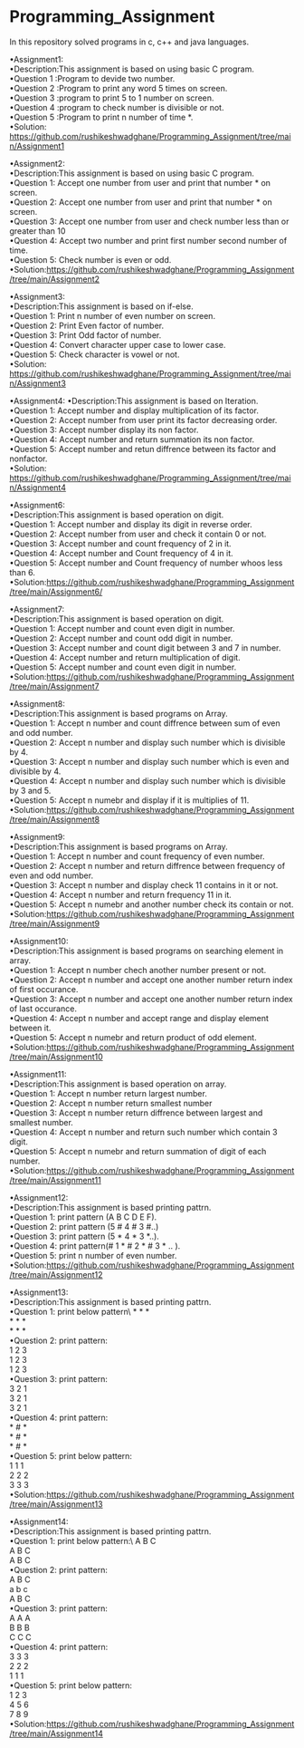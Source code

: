 # Programming_Assignment
In this repository solved programs in c, c++ and java languages.

•Assignment1:\
    •Description:This assignment is based on using basic C program.\
    •Question 1 :Program to devide two number.\
    •Question 2 :Program to print any word 5 times on screen.\
    •Question 3 :program to print 5 to 1 number on screen.\
    •Question 4 :program to check number is divisible or not.\
    •Question 5 :Program to print n number of time *.\
•Solution: https://github.com/rushikeshwadghane/Programming_Assignment/tree/main/Assignment1

•Assignment2:\
    •Description:This assignment is based on using basic C program.\
    •Question 1: Accept one number from user and print that number * on screen.\
    •Question 2: Accept one number from user and print that number * on screen.\
    •Question 3: Accept one number from user and check number less than or greater than 10\
    •Question 4: Accept two number and print first number second number of time.\
    •Question 5: Check number is even or odd.\
•Solution:https://github.com/rushikeshwadghane/Programming_Assignment/tree/main/Assignment2

•Assignment3:\
    •Description:This assignment is based on if-else.\
    •Question 1: Print n number of even number on screen.\
    •Question 2: Print Even factor of number.\
    •Question 3: Print Odd factor of number.\
    •Question 4: Convert character upper case to lower case.\
    •Question 5: Check character  is vowel or not.\
•Solution: https://github.com/rushikeshwadghane/Programming_Assignment/tree/main/Assignment3

•Assignment4:
    •Description:This assignment is based on Iteration.\
    •Question 1: Accept number and display multiplication of its factor.\
    •Question 2: Accept  number from user print its factor decreasing order.\
    •Question 3: Accept number display its non factor.\
    •Question 4: Accept number and return summation its non factor.\
    •Question 5: Accept number and retun diffrence between its factor and nonfactor.\
•Solution: https://github.com/rushikeshwadghane/Programming_Assignment/tree/main/Assignment4

•Assignment6:\
    •Description:This assignment is based operation on digit.\
    •Question 1: Accept number and display its digit in reverse order.\
    •Question 2: Accept  number from user and check it contain 0 or not.\
    •Question 3: Accept number and count frequency of 2 in it.\
    •Question 4: Accept  number and Count frequency of 4 in it. \
    •Question 5: Accept number and Count frequency of number whoos less than 6.\
•Solution:https://github.com/rushikeshwadghane/Programming_Assignment/tree/main/Assignment6/

•Assignment7:\
    •Description:This assignment is based operation on digit.\
    •Question 1: Accept number and count even digit in number.\
    •Question 2: Accept number and count odd digit in number.\
    •Question 3: Accept number and count  digit between 3 and 7 in number.\
    •Question 4: Accept number and return multiplication of digit.\
    •Question 5: Accept number and count even digit in number.\
•Solution:https://github.com/rushikeshwadghane/Programming_Assignment/tree/main/Assignment7


•Assignment8:\
    •Description:This assignment is based programs on Array.\
    •Question 1: Accept n number and count  diffrence between sum of even and odd number.\
    •Question 2: Accept n number and display such number which is divisible by 4.\
    •Question 3: Accept n number and display such number which is even and divisible by 4.\
    •Question 4: Accept n number and display such number which is  divisible by 3 and 5.\
    •Question 5: Accept n numebr and display if it is multiplies of 11.\
•Solution:https://github.com/rushikeshwadghane/Programming_Assignment/tree/main/Assignment8

•Assignment9:\
    •Description:This assignment is based programs on Array.\
    •Question 1: Accept n number and count  frequency of even number.\
    •Question 2: Accept n number and return diffrence between frequency of even and odd number.\
    •Question 3: Accept n number and display check 11 contains in it or not.\
    •Question 4: Accept n number and return frequency 11 in it.\
    •Question 5: Accept n numebr and another number check its contain or not.\
•Solution:https://github.com/rushikeshwadghane/Programming_Assignment/tree/main/Assignment9

•Assignment10:\
    •Description:This assignment is based programs on searching element in array.\
    •Question 1: Accept n number chech another number present or not.\
    •Question 2: Accept n number and accept one another number return index of first occurance.\
    •Question 3: Accept n number and accept one another number return index of last occurance.\
    •Question 4: Accept n number and accept range and display element between it.\
    •Question 5: Accept n numebr and return product of odd element.\
•Solution:https://github.com/rushikeshwadghane/Programming_Assignment/tree/main/Assignment10

•Assignment11:\
    •Description:This assignment is based operation on array.\
    •Question 1: Accept n number return largest number.\
    •Question 2: Accept n number return smallest number\
    •Question 3: Accept n number return diffrence between largest and smallest number.\
    •Question 4: Accept n number and return such number which contain 3 digit.\
    •Question 5: Accept n numebr and return summation of digit of each number.\
•Solution:https://github.com/rushikeshwadghane/Programming_Assignment/tree/main/Assignment11    

•Assignment12:\
    •Description:This assignment is based printing pattrn.\
    •Question 1: print pattern (A B C D E F).\
    •Question 2: print pattern (5 # 4 # 3 #..)\
    •Question 3: print pattern (5 * 4 * 3 *..).\
    •Question 4: print pattern(#   1   *   #   2   *   #   3   * .. ).\
    •Question 5: print n number of even number.\
•Solution:https://github.com/rushikeshwadghane/Programming_Assignment/tree/main/Assignment12    	

•Assignment13:\
    •Description:This assignment is based printing pattrn.\
    •Question 1: print below pattern\ 
        *   *   *\
        *   *   *\
        *   *   *\
    •Question 2: print pattern:\
        1   2   3\
        1   2   3\
        1   2   3\
    •Question 3: print pattern:\
        3   2   1\
        3   2   1\
        3   2   1\
    •Question 4: print pattern:\
        *   #   *\
        *   #   *\
        *   #   *\
    •Question 5: print below pattern:\
        1   1   1\
        2   2   2\
        3   3   3\
•Solution:https://github.com/rushikeshwadghane/Programming_Assignment/tree/main/Assignment13	

•Assignment14:\
    •Description:This assignment is based printing pattrn.\
    •Question 1: print below pattern:\ 
        A   B   C \
        A   B   C \
        A   B   C \
    •Question 2: print pattern:\
        A   B   C \
        a   b   c \
        A   B   C \
    •Question 3: print pattern:\
        A   A   A \
        B   B   B \
        C   C   C \
    •Question 4: print pattern:\
        3   3   3\
        2   2   2\
        1   1   1\
    •Question 5: print below pattern:\
        1   2   3\
        4   5   6\
        7   8   9\
•Solution:https://github.com/rushikeshwadghane/Programming_Assignment/tree/main/Assignment14	
